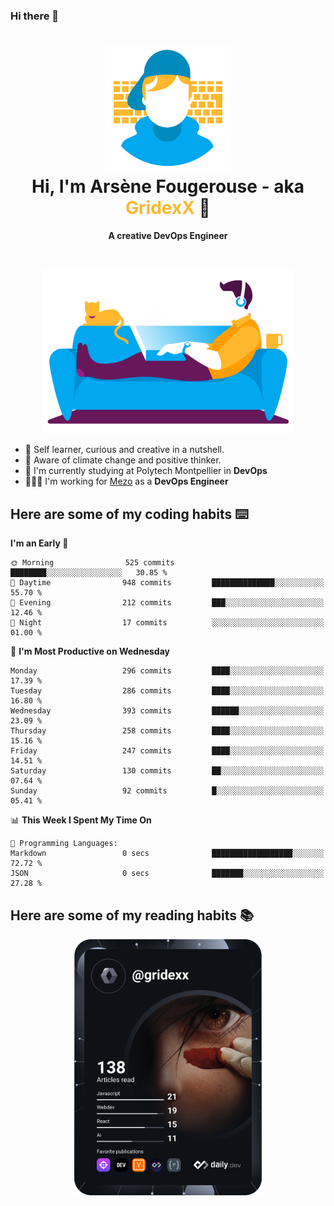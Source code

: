 ### Hi there 👋

<!--
**GridexX/gridexx** is a ✨ _special_ ✨ repository because its `README.md` (this file) appears on your GitHub profile.

Here are some ideas to get you started:

- 🔭 I’m currently working on ...
- 🌱 I’m currently learning ...
- 👯 I’m looking to collaborate on ...
- 🤔 I’m looking for help with ...
- 💬 Ask me about ...
- 📫 How to reach me: ...
- 😄 Pronouns: ...
- ⚡ Fun fact: ...
-->


<!-- Header -->
<h1 align="center">
  <img src="./images/user_profile.png" width="200">
  <br>
  Hi, I'm Arsène Fougerouse - aka <span style="color:#ffb72e">GridexX</span> 👋
</h1>


<p align="center">
  <b>A creative DevOps Engineer </b>
</p>
<br/>
<p align="center">
  <img src="./images/man_couch.png" width="400">
</p>

- 🎨 Self learner, curious and creative in a nutshell. 
- 🌱 Aware of climate change and positive thinker.
- 📕 I'm currently studying at Polytech Montpellier in **DevOps**
- 👨🏻‍💻 I'm working for [Mezo](https://meso-lr.umontpellier.fr/) as a **DevOps Engineer**


## Here are some of my coding habits ⌨️

<!-- Add a section about tech and Ops stack
  Like this one : https://github.com/Xanthus58#-tech-stack
-->
<!--START_SECTION:waka-->
**I'm an Early 🐤** 

```text
🌞 Morning                525 commits         ████████░░░░░░░░░░░░░░░░░   30.85 % 
🌆 Daytime                948 commits         ██████████████░░░░░░░░░░░   55.70 % 
🌃 Evening                212 commits         ███░░░░░░░░░░░░░░░░░░░░░░   12.46 % 
🌙 Night                  17 commits          ░░░░░░░░░░░░░░░░░░░░░░░░░   01.00 % 
```
📅 **I'm Most Productive on Wednesday** 

```text
Monday                   296 commits         ████░░░░░░░░░░░░░░░░░░░░░   17.39 % 
Tuesday                  286 commits         ████░░░░░░░░░░░░░░░░░░░░░   16.80 % 
Wednesday                393 commits         ██████░░░░░░░░░░░░░░░░░░░   23.09 % 
Thursday                 258 commits         ████░░░░░░░░░░░░░░░░░░░░░   15.16 % 
Friday                   247 commits         ████░░░░░░░░░░░░░░░░░░░░░   14.51 % 
Saturday                 130 commits         ██░░░░░░░░░░░░░░░░░░░░░░░   07.64 % 
Sunday                   92 commits          █░░░░░░░░░░░░░░░░░░░░░░░░   05.41 % 
```


📊 **This Week I Spent My Time On** 

```text
💬 Programming Languages: 
Markdown                 0 secs              ██████████████████░░░░░░░   72.72 % 
JSON                     0 secs              ███████░░░░░░░░░░░░░░░░░░   27.28 % 
```


<!--END_SECTION:waka-->

## Here are some of my reading habits 📚
<div  align="center">
  <img src="./images/devcard.svg" width="300">
</div>
